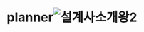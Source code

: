 # planner![설계사소개왕2](https://github.com/donheekang/planner/assets/148280996/8a88e302-fa9b-4497-9bcb-408b92dcc8ef)
